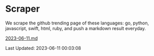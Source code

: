 # Scraper

We scrape the github trending page of these languages: go, python, javascript, swift, html, ruby, and push a markdown result everyday.

[2023-06-11.md](https://github.com/henson/Scraper/blob/master/2023-06-11.md)

Last Updated: 2023-06-11 00:03:08